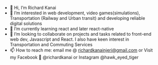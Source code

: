 - 👋 Hi, I’m Richard Kanai
- 👀 I’m interested in web development, video games(simulations), Transportation (Railway and Urban transit)  and developing reliable digital solutions
- 🌱 I’m currently learning  react and later react-native
- 💞️ I’m looking to collaborate on projects and tasks related to front-end web dev, Javascript and React. I also have keen interest in Transportation and Commuting Services
- 📫 How to reach me: email me @ richardkanainjeri@gmail.com or Visit my Facebook 👴 @richardkanai or Instagram @hawk_eyed_tiger

<!---
richardkanai123/richardkanai123 is a ✨ special ✨ repository because its `README.md` (this file) appears on your GitHub profile.
You can click the Preview link to take a look at your changes.
--->
